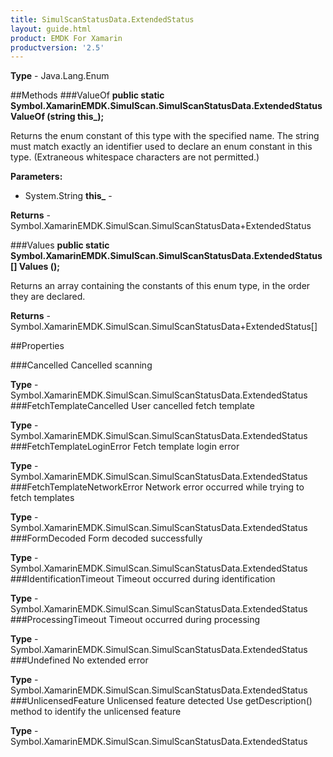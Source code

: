 ```yaml
---
title: SimulScanStatusData.ExtendedStatus
layout: guide.html 
product: EMDK For Xamarin 
productversion: '2.5' 
---
```



**Type** - Java.Lang.Enum

##Methods
###ValueOf
**public static Symbol.XamarinEMDK.SimulScan.SimulScanStatusData.ExtendedStatus ValueOf (string this_);**

Returns the enum constant of this type with the specified name. The string must match exactly an identifier used to declare an enum constant in this type. (Extraneous whitespace characters are not permitted.)

**Parameters:** 

* System.String **this_** - 

**Returns** - Symbol.XamarinEMDK.SimulScan.SimulScanStatusData+ExtendedStatus

###Values
**public static Symbol.XamarinEMDK.SimulScan.SimulScanStatusData.ExtendedStatus[] Values ();**

Returns an array containing the constants of this enum type, in the order they are declared.


**Returns** - Symbol.XamarinEMDK.SimulScan.SimulScanStatusData+ExtendedStatus[]

##Properties

###Cancelled
Cancelled scanning

**Type** - Symbol.XamarinEMDK.SimulScan.SimulScanStatusData.ExtendedStatus
###FetchTemplateCancelled
User cancelled fetch template

**Type** - Symbol.XamarinEMDK.SimulScan.SimulScanStatusData.ExtendedStatus
###FetchTemplateLoginError
Fetch template login error


**Type** - Symbol.XamarinEMDK.SimulScan.SimulScanStatusData.ExtendedStatus
###FetchTemplateNetworkError
Network error occurred while trying to fetch templates

**Type** - Symbol.XamarinEMDK.SimulScan.SimulScanStatusData.ExtendedStatus
###FormDecoded
Form decoded successfully

**Type** - Symbol.XamarinEMDK.SimulScan.SimulScanStatusData.ExtendedStatus
###IdentificationTimeout
Timeout occurred during identification

**Type** - Symbol.XamarinEMDK.SimulScan.SimulScanStatusData.ExtendedStatus
###ProcessingTimeout
Timeout occurred during processing

**Type** - Symbol.XamarinEMDK.SimulScan.SimulScanStatusData.ExtendedStatus
###Undefined
No extended error

**Type** - Symbol.XamarinEMDK.SimulScan.SimulScanStatusData.ExtendedStatus
###UnlicensedFeature
Unlicensed feature detected Use getDescription() method to identify the unlicensed feature

**Type** - Symbol.XamarinEMDK.SimulScan.SimulScanStatusData.ExtendedStatus


